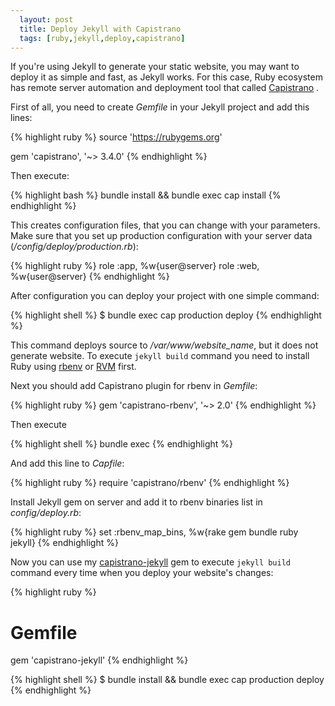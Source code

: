 ```yaml
---
  layout: post
  title: Deploy Jekyll with Capistrano
  tags: [ruby,jekyll,deploy,capistrano]
---
```


If you're using Jekyll to generate your static website, you may want to deploy it as simple and fast, as Jekyll works. For this case, Ruby ecosystem has remote server automation and deployment tool that called [Capistrano](http://capistranorb.com/) . 

First of all, you need to create *Gemfile* in your Jekyll project and add this lines:

{% highlight ruby %}
source 'https://rubygems.org'

gem 'capistrano', '~> 3.4.0'
{% endhighlight %}

Then execute: 

{% highlight bash %}
bundle install && bundle exec cap install
{% endhighlight %}

This creates configuration files, that you can change with your parameters. Make sure that you set up production configuration with your server data (*/config/deploy/production.rb*):

{% highlight ruby %}
role :app, %w{user@server}
role :web, %w{user@server}
{% endhighlight %}

After configuration you can deploy your project with one simple command:

{% highlight shell %}
$ bundle exec cap production deploy
{% endhighlight %}

This command deploys  source to */var/www/website_name*, but it does not generate website. To execute `jekyll build` command you need to install Ruby using [rbenv](https://github.com/sstephenson/rbenv) or [RVM](https://rvm.io/) first.

Next you should add Capistrano plugin for rbenv in *Gemfile*:

{% highlight ruby %}
gem 'capistrano-rbenv', '~> 2.0'
{% endhighlight %}

Then execute

{% highlight shell %}
bundle exec
{% endhighlight %}

And add this line to *Capfile*:

{% highlight ruby %}
require 'capistrano/rbenv'
{% endhighlight %}

Install Jekyll gem on server and add it to rbenv binaries list in *config/deploy.rb*:

{% highlight ruby %}
set :rbenv_map_bins, %w{rake gem bundle ruby jekyll}
{% endhighlight %}

Now you can use my [capistrano-jekyll](https://github.com/ne1ro/capistrano-jekyll) gem to execute `jekyll build` command every time when you deploy your website's changes:  

{% highlight ruby %}
# Gemfile
gem 'capistrano-jekyll'
{% endhighlight %}

{% highlight shell %}
$ bundle install && bundle exec cap production deploy
{% endhighlight %}

